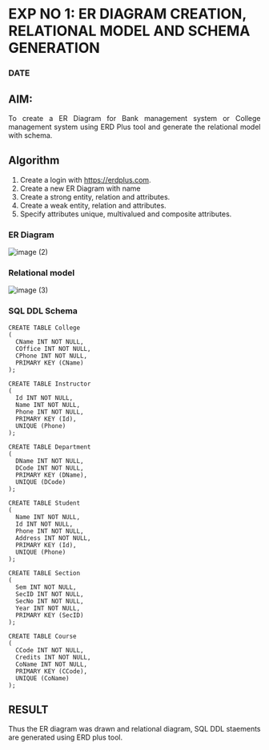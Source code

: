 # EXP NO 1: ER DIAGRAM CREATION, RELATIONAL MODEL AND SCHEMA GENERATION  
### DATE
## AIM:
<div align="justify">
   To create a ER Diagram for Bank management system or College management system using ERD Plus tool and generate the relational model with schema. 
</div>

## Algorithm
1. Create a login with https://erdplus.com.
2. Create a new ER Diagram with name
3. Create a strong entity, relation and attributes.
4. Create a weak entity, relation and attributes.
5. Specify attributes unique, multivalued and composite attributes.

### ER Diagram 
![image (2)](https://github.com/DrUmaRaniV/DBMS/assets/119291664/42f50213-13b9-4fc4-92e4-f606bc831d65)



### Relational model
![image (3)](https://github.com/DrUmaRaniV/DBMS/assets/119291664/cabc3488-1f80-4264-8f71-12ca7f18cd18)



### SQL DDL Schema 
```
CREATE TABLE College
(
  CName INT NOT NULL,
  COffice INT NOT NULL,
  CPhone INT NOT NULL,
  PRIMARY KEY (CName)
);

CREATE TABLE Instructor
(
  Id INT NOT NULL,
  Name INT NOT NULL,
  Phone INT NOT NULL,
  PRIMARY KEY (Id),
  UNIQUE (Phone)
);

CREATE TABLE Department
(
  DName INT NOT NULL,
  DCode INT NOT NULL,
  PRIMARY KEY (DName),
  UNIQUE (DCode)
);

CREATE TABLE Student
(
  Name INT NOT NULL,
  Id INT NOT NULL,
  Phone INT NOT NULL,
  Address INT NOT NULL,
  PRIMARY KEY (Id),
  UNIQUE (Phone)
);

CREATE TABLE Section
(
  Sem INT NOT NULL,
  SecID INT NOT NULL,
  SecNo INT NOT NULL,
  Year INT NOT NULL,
  PRIMARY KEY (SecID)
);

CREATE TABLE Course
(
  CCode INT NOT NULL,
  Credits INT NOT NULL,
  CoName INT NOT NULL,
  PRIMARY KEY (CCode),
  UNIQUE (CoName)
);
```

## RESULT 
<div align="justify">
Thus the ER diagram was drawn and relational diagram, SQL DDL staements are generated using ERD plus tool.
</div>
